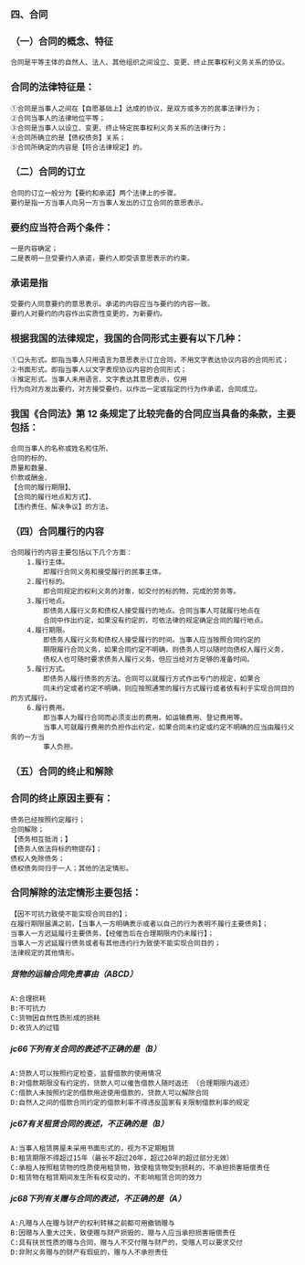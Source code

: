 ### 四、合同
### （一）合同的概念、特征
    合同是平等主体的自然人、法人、其他组织之间设立、变更、终止民事权利义务关系的协议。
    
### 合同的法律特征是：
    ①合同是当事人之间在【自愿基础上】达成的协议，是双方或多方的民事法律行为；
    ②合同当事人的法律地位平等；
    ③合同是当事人以设立、变更、终止特定民事权利义务关系的法律行为；
    ④合同所确立的是【债权债务】关系；
    ⑤合同所确定的内容是【符合法律规定】的。
    
### （二）合同的订立
    合同的订立一般分为【要约和承诺】两个法律上的步骤。
    要约是指一方当事人向另一方当事人发出的订立合同的意思表示。
    
### 要约应当符合两个条件：
    一是内容确定；
    二是表明一旦受要约人承诺，要约人即受该意思表示的约束。
    
### 承诺是指
    受要约人同意要约的意思表示。承诺的内容应当与要约的内容一致。
    要约人对要约的内容作出实质性变更的，为新要约。
    
### 根据我国的法律规定，我国的合同形式主要有以下几种：
    ①口头形式。即指当事人只用语言为意思表示订立合同，不用文字表达协议内容的合同形式；
    ②书面形式。即指当事人以文字表现协议内容的合同形式；
    ③推定形式。当事人未用语言、文字表达其意思表示，仅用
    行为向对方发出要约，对方接受要约，以作出一定或指定的行为作承诺，合同成立。

### 我国《合同法》第 12 条规定了比较完备的合同应当具备的条款，主要包括：
    合同当事人的名称或姓名和住所、
    合同的标的、
    质量和数量、
    价款或酬金、
    【合同的履行期限】、
    【合同的履行地点和方式】、
    【违约责任、解决争议】的方法。

### （四）合同履行的内容
    合同履行的内容主要包括以下几个方面：
        1.履行主体。
            即履行合同义务和接受履行的民事主体。
        2.履行标的。
            即合同规定的权利义务的对象，如交付的标的物，完成的劳务等。
        3.履行地点。
            即债务人履行义务和债权人接受履行的地点。合同当事人可就履行地点在
            合同中作出约定，如果没有约定的，可依法律的规定确定合同的履行地点。
        4.履行期限。
            即债务人履行义务和债权人接受履行的时间。当事人应当按照合同约定的
            期限履行合同义务，如果合同约定不明确，则债务人可以随时向债权人履行义务，
            债权人也可随时要求债务人履行义务，但应当给对方足够的准备时间。
        5.履行方式。
            即债务人履行债务的方法。合同可以就履行方式作出专门的规定，如果合
            同未约定或者约定不明确，则应按照通常的履行方式履行或者依有利于实现合同目的的方式履行。
        6.履行费用。
            即当事人为履行合同而必须支出的费用。如运输费用、登记费用等。
            当事人可就履行费用的负担作出约定，如果合同未约定或约定不明确的应当由履行义务的一方当
            事人负担。
            
### （五）合同的终止和解除
### 合同的终止原因主要有：
    债务已经按照约定履行；
    合同解除；
    【债务相互抵消；】
    【债务人依法将标的物提存】；
    债权人免除债务；
    债权债务同归于一人；其他的法定情形。

### 合同解除的法定情形主要包括：
    【因不可抗力致使不能实现合同目的】；
    在履行期限届满之前，【当事人一方明确表示或者以自己的行为表明不履行主要债务】；
    当事人一方迟延履行主要债务，【经催告后在合理期限内仍未履行】；
    当事人一方迟延履行债务或者有其他违约行为致使不能实现合同目的；
    法律规定的其他情形。

##### 货物的运输合同免责事由（ABCD）
    A:合理损耗
    B:不可抗力
    C:货物因自然性质形成的损耗
    D:收货人的过错

##### jc66下列有关合同的表述不正确的是（B）
    A:贷款人可以按照约定检查，监督借款的使用情况
    B:对借款期限没有约定的，贷款人可以催告借款人随时返还 （合理期限内返还）
    C:借款人未按照约定的借款用途使用借款的，贷款人可以解除合同
    D:自然人之间的借款合同约定的借款利率不得违反国家有关限制借款利率的规定

##### jc67有关租赁合同的表述，不正确的是（B）
    A:当事人租赁房屋未采用书面形式的，视为不定期租赁
    B:租赁期限不得超过15年（最长不超过20年，超过20年的超过部分无效）
    C:承租人按照租赁物的性质使用租赁物，致使租赁物受到损耗的，不承担损害赔偿责任
    D:租赁物在租赁期间发生所有权变动的，不影响租赁合同的效力
         
##### jc68下列有关赠与合同的表述，不正确的是（A）
    A:凡赠与人在赠与财产的权利转移之前都可用撤销赠与
    B:因赠与人重大过失，致使赠与财产损毁的，赠与人应当承担损害赔偿责任
    C:具有扶贫性质的赠与合同，赠与人不交付赠与财产的，受赠人可以要求交付
    D:非附义务赠与的财产有瑕疵的，赠与人不承担责任
    
